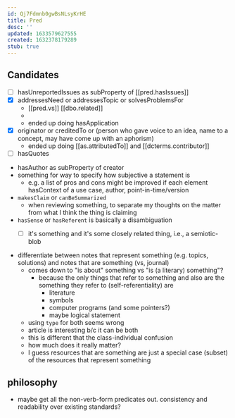 ```yaml
---
id: Qj7Fdmnb0gwBsNLsyKrHE
title: Pred
desc: ''
updated: 1633579627555
created: 1632378179289
stub: true
---
```


## Candidates

- [ ] hasUnreportedIssues as subProperty of [[pred.hasIssues]] 
- [x] addressesNeed or addressesTopic or solvesProblemsFor
  - [[pred.vs]] [[dbo.related]] 
  - 
  - ended up doing hasApplication 
- [x] originator or creditedTo or (person who gave voice to an idea, name to a concept, may have come up with an aphorism)
  - ended up doing [[as.attributedTo]] and [[dcterms.contributor]]
- [ ] hasQuotes
- hasAuthor as subProperty of creator
- something for way to specify how subjective a statement is
  - e.g. a list of pros and cons might be improved if each element hasContext of a use case, author, point-in-time/version
- `makesClaim` or `canBeSummarized`
  - when reviewing something, to separate my thoughts on the matter from what I think the thing is claiming
- `hasSense` or `hasReferent` is basically a disambiguation 
  - [ ] it's something and it's some closely related thing, i.e., a semiotic-blob


- differentiate between notes that represent something (e.g. topics, solutions) and notes that are something (vs, journal)
  - comes down to "is about" something vs "is (a literary) something"?
    - because the only things that refer to something and also are the something they refer to (self-referentiality) are
      - literature
      - symbols
      - computer programs (and some pointers?)
      - maybe logical statement
  - using `type` for both seems wrong 
  - article is interesting b/c it can be both
  - this is different that the class-individual confusion
  - how much does it really matter?
  - I guess resources that are something are just a special case (subset)  of the resources that represent something
   
## philosophy

- maybe get all the non-verb-form predicates out. consistency and readability over existing standards?
